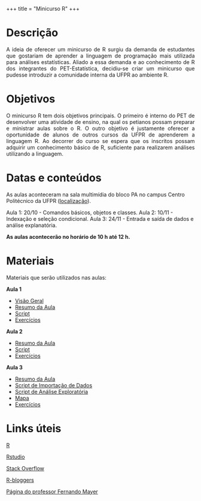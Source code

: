 +++
title = "Minicurso R"
+++

# Descrição

<p align="justify">
A ideia de oferecer um minicurso de R surgiu da demanda de estudantes que
gostariam de aprender a linguagem de programação mais utilizada para análises
estatísticas. Aliado a essa demanda e ao conhecimento de R dos integrantes do
PET-Estatística, decidiu-se criar um minicurso que pudesse introduzir a comunidade
interna da UFPR ao ambiente R.
</p>

# Objetivos

<p align="justify">
O minicurso R tem dois objetivos principais. O primeiro é interno do PET de desenvolver
uma atividade de ensino, na qual os petianos possam preparar e ministrar aulas sobre o R.
O outro objetivo é justamente oferecer a oportunidade de alunos de outros cursos da UFPR de aprenderem a linguagem R. Ao decorrer do curso se espera que os inscritos possam adquirir um conhecimento básico de R, suficiente para realizarem análises utilizando a linguagem.
</p>

# Datas e conteúdos

As aulas aconteceram na sala multimídia do bloco PA no campus Centro Politécnico
da UFPR ([localização](http://www.campusmap.ufpr.br/#!map)).



Aula 1: 20<em>/</em>10 - Comandos básicos, objetos e classes.
Aula 2: 10<em>/</em>11 - Indexação e seleção condicional.
Aula 3: 24<em>/</em>11 - Entrada e saída de dados e análise explanatória.

**As aulas acontecerão no horário de 10 h até 12 h.**

# Materiais

Materiais que serão utilizados nas aulas:

**Aula 1**

 - [Visão Geral](../download/mcr_aula1_visaogeral.pdf)
 - [Resumo da Aula](../download/mcr_aula1_resumo.html)
 - [Script](../download/mcr_aula1_script.R)
 - [Exercícios](../download/mcr_aula1_exercicios.html) <!-- - [gabarito]() -->

**Aula 2** 

 - [Resumo da Aula](../download/mcr_aula2_resumo.html)
 - [Script](../download/mcr_aula2_script.R)
 - [Exercícios](../download/mcr_aula2_exercicios.html) <!-- - [gabarito]() --> 
  
**Aula 3** 

 - [Resumo da Aula](../download/mcr_aula3_resumo.html)
 - [Script de Importação de Dados](../download/mcr_aula3_script_import.R)
 - [Script de Análise Exploratória](../download/mcr_aula3_script_exploratoria.R)
 - [Mapa](../download/mapa.zip)
 - [Exercícios](../download/mcr_aula3_exercicios.html)

# Links úteis

[R](https://cran.r-project.org/)

[Rstudio](https://www.rstudio.com/)

[Stack Overflow](https://stackoverflow.com/)

[R-bloggers](https://www.r-bloggers.com/)

[Página do professor Fernando Mayer](http://leg.ufpr.br/~fernandomayer/aulas/ce083/index.html)
